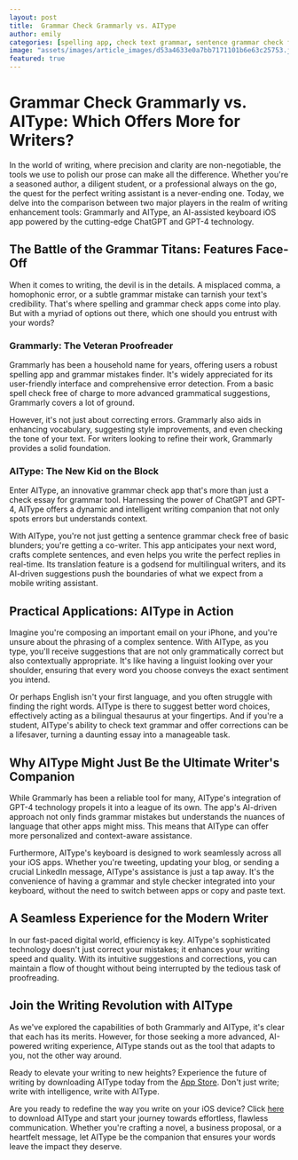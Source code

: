 ```yaml
---
layout: post
title:  Grammar Check Grammarly vs. AIType
author: emily
categories: [spelling app, check text grammar, sentence grammar check free, grammar mistakes finder, spell check free, grammar check app, check essay for grammar]
image: "assets/images/article_images/d53a4633e0a7bb7171101b6e63c25753.jpg"
featured: true
---
```


# Grammar Check Grammarly vs. AIType: Which Offers More for Writers?

In the world of writing, where precision and clarity are non-negotiable, the tools we use to polish our prose can make all the difference. Whether you're a seasoned author, a diligent student, or a professional always on the go, the quest for the perfect writing assistant is a never-ending one. Today, we delve into the comparison between two major players in the realm of writing enhancement tools: Grammarly and AIType, an AI-assisted keyboard iOS app powered by the cutting-edge ChatGPT and GPT-4 technology.

## The Battle of the Grammar Titans: Features Face-Off

When it comes to writing, the devil is in the details. A misplaced comma, a homophonic error, or a subtle grammar mistake can tarnish your text's credibility. That's where spelling and grammar check apps come into play. But with a myriad of options out there, which one should you entrust with your words?

### Grammarly: The Veteran Proofreader

Grammarly has been a household name for years, offering users a robust spelling app and grammar mistakes finder. It's widely appreciated for its user-friendly interface and comprehensive error detection. From a basic spell check free of charge to more advanced grammatical suggestions, Grammarly covers a lot of ground.

However, it's not just about correcting errors. Grammarly also aids in enhancing vocabulary, suggesting style improvements, and even checking the tone of your text. For writers looking to refine their work, Grammarly provides a solid foundation.

### AIType: The New Kid on the Block

Enter AIType, an innovative grammar check app that's more than just a check essay for grammar tool. Harnessing the power of ChatGPT and GPT-4, AIType offers a dynamic and intelligent writing companion that not only spots errors but understands context. 

With AIType, you're not just getting a sentence grammar check free of basic blunders; you're getting a co-writer. This app anticipates your next word, crafts complete sentences, and even helps you write the perfect replies in real-time. Its translation feature is a godsend for multilingual writers, and its AI-driven suggestions push the boundaries of what we expect from a mobile writing assistant.

## Practical Applications: AIType in Action

Imagine you're composing an important email on your iPhone, and you're unsure about the phrasing of a complex sentence. With AIType, as you type, you'll receive suggestions that are not only grammatically correct but also contextually appropriate. It's like having a linguist looking over your shoulder, ensuring that every word you choose conveys the exact sentiment you intend.

Or perhaps English isn't your first language, and you often struggle with finding the right words. AIType is there to suggest better word choices, effectively acting as a bilingual thesaurus at your fingertips. And if you're a student, AIType's ability to check text grammar and offer corrections can be a lifesaver, turning a daunting essay into a manageable task.

## Why AIType Might Just Be the Ultimate Writer's Companion

While Grammarly has been a reliable tool for many, AIType's integration of GPT-4 technology propels it into a league of its own. The app's AI-driven approach not only finds grammar mistakes but understands the nuances of language that other apps might miss. This means that AIType can offer more personalized and context-aware assistance.

Furthermore, AIType's keyboard is designed to work seamlessly across all your iOS apps. Whether you're tweeting, updating your blog, or sending a crucial LinkedIn message, AIType's assistance is just a tap away. It's the convenience of having a grammar and style checker integrated into your keyboard, without the need to switch between apps or copy and paste text.

## A Seamless Experience for the Modern Writer

In our fast-paced digital world, efficiency is key. AIType's sophisticated technology doesn't just correct your mistakes; it enhances your writing speed and quality. With its intuitive suggestions and corrections, you can maintain a flow of thought without being interrupted by the tedious task of proofreading.

## Join the Writing Revolution with AIType

As we've explored the capabilities of both Grammarly and AIType, it's clear that each has its merits. However, for those seeking a more advanced, AI-powered writing experience, AIType stands out as the tool that adapts to you, not the other way around.

Ready to elevate your writing to new heights? Experience the future of writing by downloading AIType today from the [App Store](https://apps.apple.com/us/app/aitype-grammar-check-keyboard/id6469163944). Don't just write; write with intelligence, write with AIType.

Are you ready to redefine the way you write on your iOS device? Click [here](https://apps.apple.com/us/app/aitype-grammar-check-keyboard/id6469163944) to download AIType and start your journey towards effortless, flawless communication. Whether you're crafting a novel, a business proposal, or a heartfelt message, let AIType be the companion that ensures your words leave the impact they deserve.